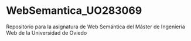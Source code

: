 # WebSemantica_UO283069
Repositorio para la asignatura  de Web Semántica del Máster de Ingeniería Web de la Universidad de Oviedo
